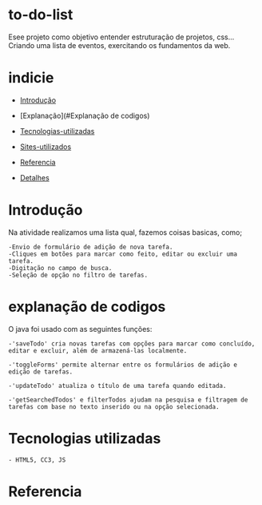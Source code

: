 # to-do-list
Esee projeto como objetivo entender estruturação de projetos, css... Criando uma lista de eventos, exercitando os fundamentos da web.

# indicie

* [Introdução](#introdução)

* [Explanação](#Explanação de codigos)

* [Tecnologias-utilizadas](#tecnologias-utilizadas)
  
* [Sites-utilizados](#sites-utilizados)

* [Referencia](#referencia)

* [Detalhes](#detalhes)

# Introdução

Na atividade realizamos uma lista qual, fazemos coisas basicas, como;

    -Envio de formulário de adição de nova tarefa.
    -Cliques em botões para marcar como feito, editar ou excluir uma tarefa.
    -Digitação no campo de busca.   
    -Seleção de opção no filtro de tarefas.

# explanação de codigos

O java foi usado com as seguintes funções:

    -'saveTodo' cria novas tarefas com opções para marcar como concluído, editar e excluir, além de armazená-las localmente.
    
    -'toggleForms' permite alternar entre os formulários de adição e edição de tarefas.
    
    -'updateTodo' atualiza o título de uma tarefa quando editada.
    
    -'getSearchedTodos' e filterTodos ajudam na pesquisa e filtragem de tarefas com base no texto inserido ou na opção selecionada.

# Tecnologias utilizadas

    - HTML5, CC3, JS

# Referencia
